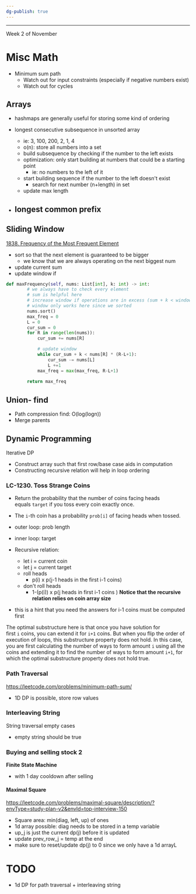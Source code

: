 ```yaml
---
dg-publish: true
---
```

---

Week 2 of November

# Misc Math
- Minimum sum path
	- Watch out for input constraints (especially if negative numbers exist)
	- Watch out for cycles

## Arrays 

- hashmaps are generally useful for storing some kind of ordering

- longest consecutive subsequence in unsorted array
	- ie: 3, 100, 200, 2, 1, 4
	- o(n): store all numbers into a set
	- build subsequence by checking if the number to the left exists
	- optimization: only start building at numbers that could be a starting point
		- ie: no numbers to the left of it
	- start building sequence if the number to the left doesn't exist
		- search for next number (n+length) in set 
	- update max length

- longest common prefix
	- 

## Sliding Window
[1838. Frequency of the Most Frequent Element](https://leetcode.com/problems/frequency-of-the-most-frequent-element/)

- sort so that the next element is guaranteed to be bigger
	- we know that we are always operating on the next biggest num
- update current sum
- update window if 
```python
def maxFrequency(self, nums: List[int], k: int) -> int:
		# we always have to check every element
		# sum is helpful here
		# increase window if operations are in excess (sum + k < window size * current element to be checked)
		# window only works here since we sorted
        nums.sort()
        max_freq = 0
        L = 0
        cur_sum = 0
        for R in range(len(nums)):
            cur_sum += nums[R]

            # update window
            while cur_sum + k < nums[R] * (R-L+1):
                cur_sum -= nums[L]
                L +=1
            max_freq = max(max_freq, R-L+1)
        
        return max_freq

```


## Union- find
- Path compression find: O(log(logn))
- Merge parents


## Dynamic Programming

Iterative DP
- Construct array such that first row/base case aids in computation
- Constructing recursive relation will help in loop ordering
### LC-1230. Toss Strange Coins
- Return the probability that the number of coins facing heads equals `target` if you toss every coin exactly once.
- The `i`-th coin has a probability `prob[i]` of facing heads when tossed.

- outer loop: prob length
- inner loop: target

- Recursive relation:
	- let i = current coin
	- let j = current target
	- roll heads 
		- p(i) x p(j-1 heads in the first i-1 coins)
	- don't roll heads
		- 1-(p(i)) x p(j heads in first i-1 coins )
**Notice that the recursive relation relies on coin array size**
- this is a hint that you need the answers for i-1 coins must be computed first

The optimal substructure here is that once you have solution for first `i` coins, you can extend it for `i+1` coins.
But when you flip the order of execution of loops, this substructure property does not hold. In this case, you are first calculating the number of ways to form amount `i` using all the coins and extending it to find the number of ways to form amount `i+1`, for which the optimal substructure property does not hold true.


### Path Traversal 
https://leetcode.com/problems/minimum-path-sum/
- 1D DP is possible, store row values

### Interleaving String
String traversal empty cases
 - empty string should be true

### Buying and selling stock 2
**Finite State Machine**
- with 1 day cooldown after selling

#### Maximal Square
https://leetcode.com/problems/maximal-square/description/?envType=study-plan-v2&envId=top-interview-150
- Square area: min(diag, left, up) of ones
- 1d array possible: diag needs to be stored in a temp variable
- up_j is just the current dp(j) before it is updated
- update prev_row_j = temp at the end
- make sure to reset/update dp(j) to 0 since we only have a 1d arrayL

# TODO

- 1d DP for path traversal + interleaving string 
